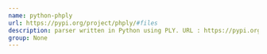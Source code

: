 ```yaml
---
name: python-phply
url: https://pypi.org/project/phply/#files
description: parser written in Python using PLY. URL : https://pypi.org/project/phply/#files Groups : None
group: None
---
```


